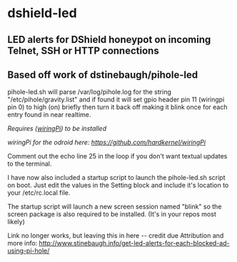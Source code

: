# dshield-led
## LED alerts for DShield honeypot on incoming Telnet, SSH or HTTP connections
## Based off work of dstinebaugh/pihole-led

pihole-led.sh will parse /var/log/pihole.log for the string "/etc/pihole/gravity.list" and if found it will set gpio header pin 11 (wiringpi pin 0) to high (on) briefly then turn it back off making it blink once for each entry found in near realtime.

*Requires ([wiringPi](http://wiringpi.com/)) to be installed*

*wiringPi for the odroid here: https://github.com/hardkernel/wiringPi*

Comment out the echo line 25 in the loop if you don't want textual updates to the terminal.

I have now also included a startup script to launch the pihole-led.sh script on boot. Just edit the values in the Setting block and include it's location to your /etc/rc.local file.

The startup script will launch a new screen session named "blink" so the screen package is also required to be installed. (It's in your repos most likely) 

Link no longer works, but leaving this in here -- credit due
Attribution and more info: http://www.stinebaugh.info/get-led-alerts-for-each-blocked-ad-using-pi-hole/

